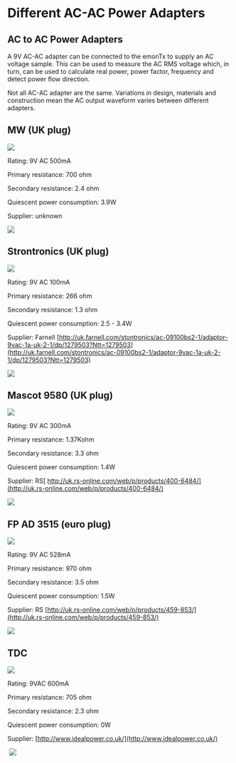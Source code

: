 # Different AC-AC Power Adapters

## AC to AC Power Adapters

A 9V AC-AC adapter can be connected to the emonTx to supply an AC voltage sample. This can be used to measure the AC RMS voltage which, in turn, can be used to calculate real power, power factor, frequency and detect power flow direction.

Not all AC-AC adapter are the same. Variations in design, materials and construction mean the AC output waveform varies between different adapters.

## MW (UK plug)

![](files/MW1.jpg)

Rating: 9V AC 500mA

Primary resistance: 700 ohm

Secondary resistance: 2.4 ohm

Quiescent power consumption: 3.9W

Supplier: unknown

![](files/MW.jpg)

## Strontronics (UK plug)

![](files/Stontronics1.jpg)

Rating: 9V AC 100mA

Primary resistance: 266 ohm

Secondary resistance: 1.3 ohm

Quiescent power consumption: 2.5 - 3.4W

Supplier: Farnell [http://uk.farnell.com/stontronics/ac-09100bs2-1/adaptor-9vac-1a-uk-2-1/dp/1279503?Ntt=1279503](http://uk.farnell.com/stontronics/ac-09100bs2-1/adaptor-9vac-1a-uk-2-1/dp/1279503?Ntt=1279503)

![](files/Stontronics.jpg)

## Mascot 9580 (UK plug)

![](files/mascot1.jpg)

Rating: 9V AC 300mA

Primary resistance: 1.37Kohm

Secondary resistance: 3.3 ohm

Quiescent power consumption: 1.4W

Supplier: RS[ http://uk.rs-online.com/web/p/products/400-6484/](http://uk.rs-online.com/web/p/products/400-6484/)

![](files/Mascot_9580.jpg)

## FP AD 3515 (euro plug)

![](files/FP1.jpg)

Rating: 9V AC 528mA

Primary resistance: 970 ohm

Secondary resistance: 3.5 ohm

Quiescent power consumption: 1.5W

Supplier: RS [http://uk.rs-online.com/web/p/products/459-853/](http://uk.rs-online.com/web/p/products/459-853/)

![](files/FP_528.jpg)

## TDC

![](files/TDC1.jpg)

Rating: 9VAC 600mA

Primary resistance: 705 ohm

Secondary resistance: 2.3 ohm

Quiescent power consumption: 0W

Supplier: [http://www.idealpower.co.uk/](http://www.idealpower.co.uk/)

 ![](files/TDC.jpg)
